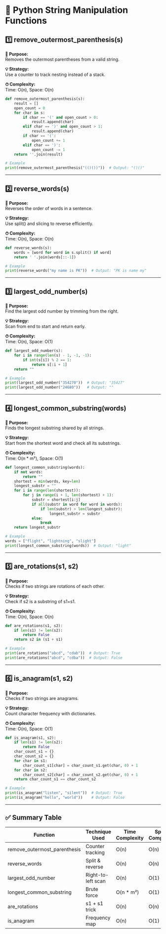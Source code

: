 # 📘 Python String Manipulation Functions

## 1️⃣ remove_outermost_parenthesis(s)

**🎯 Purpose:**  
Removes the outermost parentheses from a valid string.

**💡 Strategy:**  
Use a counter to track nesting instead of a stack.

**⏱ Complexity:**  
Time: O(n), Space: O(n)

```python
def remove_outermost_parenthesis(s):
    result = []
    open_count = 0
    for char in s:
        if char == '(' and open_count > 0:
            result.append(char)
        elif char == ')' and open_count > 1:
            result.append(char)
        if char == '(':
            open_count += 1
        elif char == ')':
            open_count -= 1
    return ''.join(result)

# Example
print(remove_outermost_parenthesis("(()())"))  # Output: "()()"
```

---

## 2️⃣ reverse_words(s)

**🎯 Purpose:**  
Reverses the order of words in a sentence.

**💡 Strategy:**  
Use split() and slicing to reverse efficiently.

**⏱ Complexity:**  
Time: O(n), Space: O(n)

```python
def reverse_words(s):
    words = [word for word in s.split() if word]
    return ' '.join(words[::-1])

# Example
print(reverse_words("my name is PK"))  # Output: "PK is name my"
```

---

## 3️⃣ largest_odd_number(s)

**🎯 Purpose:**  
Find the largest odd number by trimming from the right.

**💡 Strategy:**  
Scan from end to start and return early.

**⏱ Complexity:**  
Time: O(n), Space: O(1)

```python
def largest_odd_number(s):
    for i in range(len(s) - 1, -1, -1):
        if int(s[i]) % 2 == 1:
            return s[:i + 1]
    return ""

# Example
print(largest_odd_number("354270"))  # Output: "35427"
print(largest_odd_number("24680"))   # Output: ""
```

---

## 4️⃣ longest_common_substring(words)

**🎯 Purpose:**  
Finds the longest substring shared by all strings.

**💡 Strategy:**  
Start from the shortest word and check all its substrings.

**⏱ Complexity:**  
Time: O(n * m²), Space: O(1)

```python
def longest_common_substring(words):
    if not words:
        return ""
    shortest = min(words, key=len)
    longest_substr = ""
    for i in range(len(shortest)):
        for j in range(i + 1, len(shortest) + 1):
            substr = shortest[i:j]
            if all(substr in word for word in words):
                if len(substr) > len(longest_substr):
                    longest_substr = substr
            else:
                break
    return longest_substr

# Example
words = ["flight", "lightning", "slight"]
print(longest_common_substring(words))  # Output: "light"
```

---

## 5️⃣ are_rotations(s1, s2)

**🎯 Purpose:**  
Checks if two strings are rotations of each other.

**💡 Strategy:**  
Check if s2 is a substring of s1+s1.

**⏱ Complexity:**  
Time: O(n), Space: O(n)

```python
def are_rotations(s1, s2):
    if len(s1) != len(s2):
        return False
    return s2 in (s1 + s1)

# Example
print(are_rotations("abcd", "cdab"))  # Output: True
print(are_rotations("abcd", "cdba"))  # Output: False
```

---

## 6️⃣ is_anagram(s1, s2)

**🎯 Purpose:**  
Checks if two strings are anagrams.

**💡 Strategy:**  
Count character frequency with dictionaries.

**⏱ Complexity:**  
Time: O(n), Space: O(1)

```python
def is_anagram(s1, s2):
    if len(s1) != len(s2):
        return False
    char_count_s1 = {}
    char_count_s2 = {}
    for char in s1:
        char_count_s1[char] = char_count_s1.get(char, 0) + 1
    for char in s2:
        char_count_s2[char] = char_count_s2.get(char, 0) + 1
    return char_count_s1 == char_count_s2

# Example
print(is_anagram("listen", "silent"))  # Output: True
print(is_anagram("hello", "world"))    # Output: False
```

---

## ✅ Summary Table

| Function                      | Technique Used      | Time Complexity | Space Complexity |
|------------------------------|---------------------|-----------------|------------------|
| remove_outermost_parenthesis | Counter tracking    | O(n)            | O(n)             |
| reverse_words                | Split & reverse     | O(n)            | O(n)             |
| largest_odd_number           | Right-to-left scan  | O(n)            | O(1)             |
| longest_common_substring     | Brute force         | O(n * m²)       | O(1)             |
| are_rotations                | s1 + s1 trick       | O(n)            | O(n)             |
| is_anagram                   | Frequency map       | O(n)            | O(1)             |
